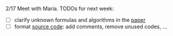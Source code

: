 2/17 Meet with Maria. TODOs for next week:

- [ ] clarify unknown formulas and algorithms in the [paper](https://jov.arvojournals.org/article.aspx?articleid=2772700)
- [ ] format [source code](https://eeweb.engineering.nyu.edu/iselesni/eye-movement/): add comments, remove unused codes, ...

